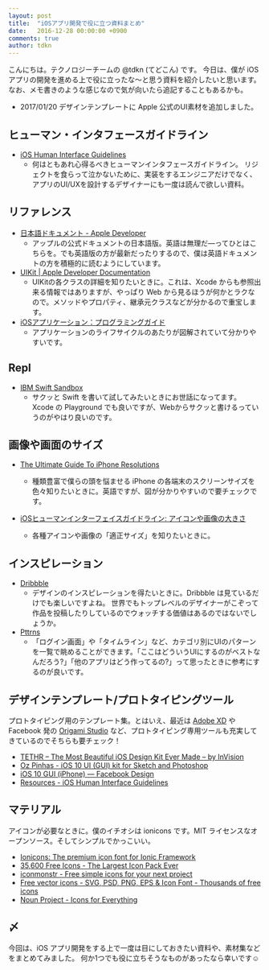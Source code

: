 ```yaml
---
layout: post
title:  "iOSアプリ開発で役に立つ資料まとめ"
date:   2016-12-28 00:00:00 +0900
comments: true
author: tdkn
---
```


こんにちは。テクノロジーチームの @tdkn (てどこん) です。
今日は、僕が iOS アプリの開発を進める上で役に立ったな〜と思う資料を紹介したいと思います。
なお、メモ書きのような感じなので気が向いたら追記することもあるかも。

- 2017/01/20 デザインテンプレートに Apple 公式のUI素材を追加しました。

## ヒューマン・インタフェースガイドライン

- [iOS Human Interface Guidelines][apple-guildline]
  - 何はともあれ心得るべきヒューマンインタフェースガイドライン。
  リジェクトを食らって泣かないために、実装をするエンジニアだけでなく、
  アプリのUI/UXを設計するデザイナーにも一度は読んで欲しい資料。

## リファレンス

- [日本語ドキュメント - Apple Developer][apple-documents-jp]
  - アップルの公式ドキュメントの日本語版。英語は無理だ―ってひとはこちらを。でも英語版の方が最新だったりするので、僕は英語ドキュメントの方を積極的に読むようにしています。
- [UIKit \| Apple Developer Documentation][apple-uikit]
  - UIKitの各クラスの詳細を知りたいときに。これは、Xcode からも参照出来る情報ではありますが、やっぱり Web から見るほうが何かとラクなので。メソッドやプロパティ、継承元クラスなどが分かるので重宝します。
- [iOSアプリケーション：プログラミングガイド][ios-programing-guide-jp]
  - アプリケーションのライフサイクルのあたりが図解されていて分かりやすいです。

## Repl

- [IBM Swift Sandbox][ibm-swift-sandbox]
  - サクッと Swift を書いて試してみたいときにお世話になってます。Xcode の Playground でも良いですが、Webからサクッと書けるっていうのがやはり良いのです。

## 画像や画面のサイズ

- [The Ultimate Guide To iPhone Resolutions][paintcode-screen-size]
  - 種類豊富で僕らの頭を悩ませる iPhone の各端末のスクリーンサイズを色々知りたいときに。英語ですが、図が分かりやすいので要チェックです。

- [iOSヒューマンインターフェイスガイドライン: アイコンや画像の大きさ][apple-image-size]
  - 各種アイコンや画像の「適正サイズ」を知りたいときに。

## インスピレーション

- [Dribbble][dribbble-tags-ios]
  - デザインのインスピレーションを得たいときに。Dribbble は見ているだけでも楽しいですよね。
  世界でもトップレベルのデザイナーがこぞって作品を投稿したりしているのでウォッチする価値はあるのではないでしょうか。
- [Pttrns][pttrns]
  - 「ログイン画面」や「タイムライン」など、カテゴリ別にUIのパターンを一覧で眺めることができます。「ここはどういうUIにするのがベストなんだろう?」「他のアプリはどう作ってるの?」って思ったときに参考にするのが良いです。

## デザインテンプレート/プロトタイピングツール

プロトタイピング用のテンプレート集。とはいえ、最近は [Adobe XD](http://www.adobe.com/products/experience-design.html) や Facebook 発の [Origami Studio](http://origami.design/) など、プロトタイピング専用ツールも充実してきているのでそちらも要チェック！

- [TETHR – The Most Beautiful iOS Design Kit Ever Made – by InVision](https://www.invisionapp.com/tethr)
- [Oz Pinhas - iOS 10 UI (GUI) kit for Sketch and Photoshop](http://ozzik.co/freebies/ios10kit)
- [iOS 10 GUI (iPhone) — Facebook Design](http://facebook.design/ios10)
- [Resources - iOS Human Interface Guidelines](https://developer.apple.com/ios/human-interface-guidelines/resources/)


## マテリアル

アイコンが必要なときに。僕のイチオシは ionicons です。MIT ライセンスなオープンソース。そしてシンプルでかっこいい。

- [Ionicons: The premium icon font for Ionic Framework](http://ionicons.com/)
- [35,600 Free Icons - The Largest Icon Pack Ever](https://icons8.com/)
- [iconmonstr - Free simple icons for your next project](http://iconmonstr.com/)
- [Free vector icons - SVG, PSD, PNG, EPS & Icon Font - Thousands of free icons](http://www.flaticon.com/)
- [Noun Project - Icons for Everything](https://thenounproject.com/)

## 〆

今回は、iOS アプリ開発をする上で一度は目にしておきたい資料や、素材集などをまとめてみました。
何か1つでも役に立ちそうなものがあったなら幸いです:relaxed:

[apple-documents-jp]: https://developer.apple.com/jp/documentation/
[apple-guildline]: https://developer.apple.com/ios/human-interface-guidelines/
[apple-image-size]: https://developer.apple.com/jp/documentation/UserExperience/Conceptual/MobileHIG/IconMatrix/IconMatrix.html
[apple-uikit]: https://developer.apple.com/reference/uikit/
[paintcode-screen-size]: https://www.paintcodeapp.com/news/ultimate-guide-to-iphone-resolutions
[pttrns]: http://pttrns.com/
[dribbble-tags-ios]: https://dribbble.com/tags/ios
[ios-programing-guide-jp]: https://developer.apple.com/jp/documentation/iPhoneAppProgrammingGuide.pdf
[ibm-swift-sandbox]: https://swiftlang.ng.bluemix.net/#/repl
